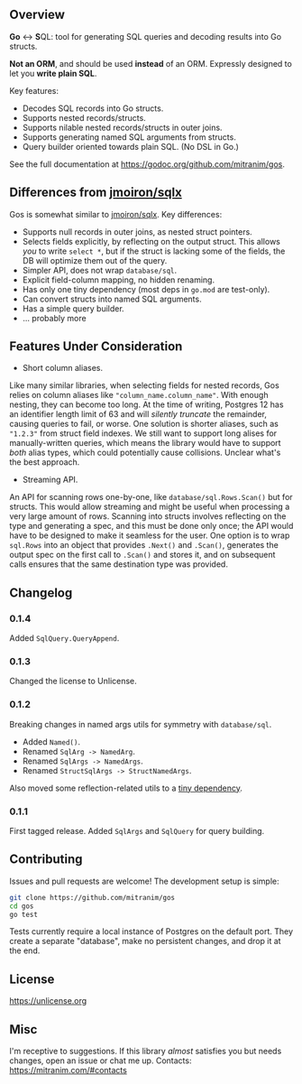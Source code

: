 ## Overview

**Go** ↔︎ **S**QL: tool for generating SQL queries and decoding results into Go structs.

**Not an ORM**, and should be used **instead** of an ORM. Expressly designed to let you **write plain SQL**.

Key features:

* Decodes SQL records into Go structs.
* Supports nested records/structs.
* Supports nilable nested records/structs in outer joins.
* Supports generating named SQL arguments from structs.
* Query builder oriented towards plain SQL. (No DSL in Go.)

See the full documentation at https://godoc.org/github.com/mitranim/gos.

## Differences from [jmoiron/sqlx](https://github.com/jmoiron/sqlx)

Gos is somewhat similar to [jmoiron/sqlx](https://github.com/jmoiron/sqlx). Key differences:

* Supports null records in outer joins, as nested struct pointers.
* Selects fields explicitly, by reflecting on the output struct. This allows _you_ to write `select *`, but if the struct is lacking some of the fields, the DB will optimize them out of the query.
* Simpler API, does not wrap `database/sql`.
* Explicit field-column mapping, no hidden renaming.
* Has only one tiny dependency (most deps in `go.mod` are test-only).
* Can convert structs into named SQL arguments.
* Has a simple query builder.
* ... probably more

## Features Under Consideration

* Short column aliases.

Like many similar libraries, when selecting fields for nested records, Gos relies on column aliases like `"column_name.column_name"`. With enough nesting, they can become too long. At the time of writing, Postgres 12 has an identifier length limit of 63 and will _silently truncate_ the remainder, causing queries to fail, or worse. One solution is shorter aliases, such as `"1.2.3"` from struct field indexes. We still want to support long alises for manually-written queries, which means the library would have to support _both_ alias types, which could potentially cause collisions. Unclear what's the best approach.

* Streaming API.

An API for scanning rows one-by-one, like `database/sql.Rows.Scan()` but for structs. This would allow streaming and might be useful when processing a very large amount of rows. Scanning into structs involves reflecting on the type and generating a spec, and this must be done only once; the API would have to be designed to make it seamless for the user. One option is to wrap `sql.Rows` into an object that provides `.Next()` and `.Scan()`, generates the output spec on the first call to `.Scan()` and stores it, and on subsequent calls ensures that the same destination type was provided.

## Changelog

### 0.1.4

Added `SqlQuery.QueryAppend`.

### 0.1.3

Changed the license to Unlicense.

### 0.1.2

Breaking changes in named args utils for symmetry with `database/sql`.

* Added `Named()`.
* Renamed `SqlArg -> NamedArg`.
* Renamed `SqlArgs -> NamedArgs`.
* Renamed `StructSqlArgs -> StructNamedArgs`.

Also moved some reflection-related utils to a [tiny dependency](https://github.com/mitranim/refut).

### 0.1.1

First tagged release. Added `SqlArgs` and `SqlQuery` for query building.

## Contributing

Issues and pull requests are welcome! The development setup is simple:

```sh
git clone https://github.com/mitranim/gos
cd gos
go test
```

Tests currently require a local instance of Postgres on the default port. They create a separate "database", make no persistent changes, and drop it at the end.

## License

https://unlicense.org

## Misc

I'm receptive to suggestions. If this library _almost_ satisfies you but needs changes, open an issue or chat me up. Contacts: https://mitranim.com/#contacts
